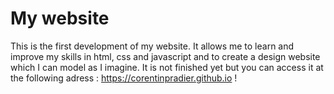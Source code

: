 # My website
This is the first development of my website. It allows me to learn and improve my skills in html, css and javascript and to create a design website which I can model as I imagine. It is not finished yet but you can access it at the following adress : https://corentinpradier.github.io !
